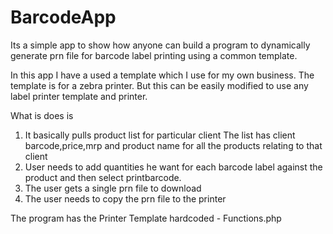 BarcodeApp
==========
Its a simple app to show how anyone can build a program to dynamically generate prn file for barcode label printing using a common template.

In this app I have a used a template which I use for my own business. The template is for a zebra printer. But this can be easily modified to use any label printer template and printer.

What is does is
1. It basically pulls product list for particular client The list has client barcode,price,mrp and product name for all the products relating to that client
2. User needs to add quantities he want for each barcode label against the product and then select printbarcode.
3. The user gets a single prn file to download
4. The user needs to copy the prn file to the printer

The program has the Printer Template hardcoded - Functions.php
